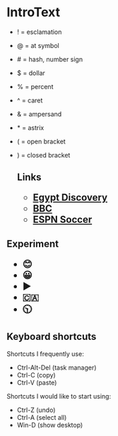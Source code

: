 # IntroText

- \! = esclamation
- \@ = at symbol
- \# = hash, number sign
- \$ = dollar 
- \% = percent
- \^ = caret
- \& = ampersand
- \* = astrix
- \( = open bracket
- \) = closed bracket

  <h2>Links
    
    - [Egypt Discovery](https://www.msn.com/en-ca/news/world/egyptian-pyramids-were-built-using-an-incredibly-clever-machine-new-research-suggests/ar-AA1qTlMU?ocid=msedgntp&pc=U531&cvid=3c46c91f7f0c42d4b51bb3326731b647&ei=11)
    - [BBC](https://www.bbc.com/news)
    - [ESPN Soccer](https://www.espn.com/soccer/)
 
<h2>Experiment   

  - :blush:
  - 😀
  - ▶️
  - 🇨🇦
  - 🕥

   ## Keyboard shortcuts
   Shortcuts I frequently use:
   - Ctrl-Alt-Del (task manager)
   - Ctrl-C (copy)
   - Ctrl-V (paste)

   Shortcuts I would like to start using:
   - Ctrl-Z (undo)
   - Ctrl-A (select all)
   - Win-D (show desktop)
  
